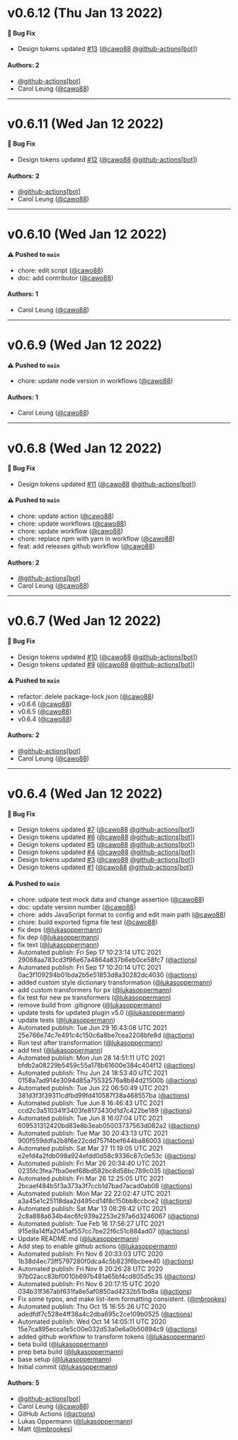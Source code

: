 # v0.6.12 (Thu Jan 13 2022)

#### 🐛 Bug Fix

- Design tokens updated [#13](https://github.com/cawo88/design-token-transformer/pull/13) ([@cawo88](https://github.com/cawo88) [@github-actions[bot]](https://github.com/github-actions[bot]))

#### Authors: 2

- [@github-actions[bot]](https://github.com/github-actions[bot])
- Carol Leung ([@cawo88](https://github.com/cawo88))

---

# v0.6.11 (Wed Jan 12 2022)

#### 🐛 Bug Fix

- Design tokens updated [#12](https://github.com/cawo88/design-token-transformer/pull/12) ([@cawo88](https://github.com/cawo88) [@github-actions[bot]](https://github.com/github-actions[bot]))

#### Authors: 2

- [@github-actions[bot]](https://github.com/github-actions[bot])
- Carol Leung ([@cawo88](https://github.com/cawo88))

---

# v0.6.10 (Wed Jan 12 2022)

#### ⚠️ Pushed to `main`

- chore: edit script ([@cawo88](https://github.com/cawo88))
- doc: add contributor ([@cawo88](https://github.com/cawo88))

#### Authors: 1

- Carol Leung ([@cawo88](https://github.com/cawo88))

---

# v0.6.9 (Wed Jan 12 2022)

#### ⚠️ Pushed to `main`

- chore: update node version in workflows ([@cawo88](https://github.com/cawo88))

#### Authors: 1

- Carol Leung ([@cawo88](https://github.com/cawo88))

---

# v0.6.8 (Wed Jan 12 2022)

#### 🐛 Bug Fix

- Design tokens updated [#11](https://github.com/cawo88/design-token-transformer/pull/11) ([@cawo88](https://github.com/cawo88) [@github-actions[bot]](https://github.com/github-actions[bot]))

#### ⚠️ Pushed to `main`

- chore: update action ([@cawo88](https://github.com/cawo88))
- chore: update workflows ([@cawo88](https://github.com/cawo88))
- chore: update workflow ([@cawo88](https://github.com/cawo88))
- chore: replace npm with yarn in workflow ([@cawo88](https://github.com/cawo88))
- feat: add releases github workflow ([@cawo88](https://github.com/cawo88))

#### Authors: 2

- [@github-actions[bot]](https://github.com/github-actions[bot])
- Carol Leung ([@cawo88](https://github.com/cawo88))

---

# v0.6.7 (Wed Jan 12 2022)

#### 🐛 Bug Fix

- Design tokens updated [#10](https://github.com/cawo88/design-token-transformer/pull/10) ([@cawo88](https://github.com/cawo88) [@github-actions[bot]](https://github.com/github-actions[bot]))
- Design tokens updated [#9](https://github.com/cawo88/design-token-transformer/pull/9) ([@cawo88](https://github.com/cawo88) [@github-actions[bot]](https://github.com/github-actions[bot]))

#### ⚠️ Pushed to `main`

- refactor: delele package-lock.json ([@cawo88](https://github.com/cawo88))
- v0.6.6 ([@cawo88](https://github.com/cawo88))
- v0.6.5 ([@cawo88](https://github.com/cawo88))
- v0.6.4 ([@cawo88](https://github.com/cawo88))

#### Authors: 2

- [@github-actions[bot]](https://github.com/github-actions[bot])
- Carol Leung ([@cawo88](https://github.com/cawo88))

---

# v0.6.4 (Wed Jan 12 2022)

#### 🐛 Bug Fix

- Design tokens updated [#7](https://github.com/cawo88/design-token-transformer/pull/7) ([@cawo88](https://github.com/cawo88) [@github-actions[bot]](https://github.com/github-actions[bot]))
- Design tokens updated [#6](https://github.com/cawo88/design-token-transformer/pull/6) ([@cawo88](https://github.com/cawo88) [@github-actions[bot]](https://github.com/github-actions[bot]))
- Design tokens updated [#5](https://github.com/cawo88/design-token-transformer/pull/5) ([@cawo88](https://github.com/cawo88) [@github-actions[bot]](https://github.com/github-actions[bot]))
- Design tokens updated [#4](https://github.com/cawo88/design-token-transformer/pull/4) ([@cawo88](https://github.com/cawo88) [@github-actions[bot]](https://github.com/github-actions[bot]))
- Design tokens updated [#3](https://github.com/cawo88/design-token-transformer/pull/3) ([@cawo88](https://github.com/cawo88) [@github-actions[bot]](https://github.com/github-actions[bot]))
- Design tokens updated [#1](https://github.com/cawo88/design-token-transformer/pull/1) ([@cawo88](https://github.com/cawo88) [@github-actions[bot]](https://github.com/github-actions[bot]))

#### ⚠️ Pushed to `main`

- chore: udpate test mock data and change assertion ([@cawo88](https://github.com/cawo88))
- doc: update version number ([@cawo88](https://github.com/cawo88))
- chore: adds JavaScript format to config and edit main path ([@cawo88](https://github.com/cawo88))
- chore: build exported figma file test ([@cawo88](https://github.com/cawo88))
- fix deps ([@lukasoppermann](https://github.com/lukasoppermann))
- fix dep ([@lukasoppermann](https://github.com/lukasoppermann))
- fix text ([@lukasoppermann](https://github.com/lukasoppermann))
- Automated publish: Fri Sep 17 10:23:14 UTC 2021 29068aa783cd3f96e67a4864a837b6eb0ce58fc7 ([@actions](https://github.com/actions))
- Automated publish: Fri Sep 17 10:20:14 UTC 2021 0ac3f109294b01bda2b5e51853d8a30282dc4030 ([@actions](https://github.com/actions))
- added custom style dictionary transformation ([@lukasoppermann](https://github.com/lukasoppermann))
- add custom transformers for px ([@lukasoppermann](https://github.com/lukasoppermann))
- fix test for new px transformers ([@lukasoppermann](https://github.com/lukasoppermann))
- remove build from .gitignore ([@lukasoppermann](https://github.com/lukasoppermann))
- update tests for updated plugin v5.0 ([@lukasoppermann](https://github.com/lukasoppermann))
- update tests ([@lukasoppermann](https://github.com/lukasoppermann))
- Automated publish: Tue Jun 29 16:43:08 UTC 2021 25e766e74c7e491c4c150c6a8be7cea2208bfe8d ([@actions](https://github.com/actions))
- Run test after transformation ([@lukasoppermann](https://github.com/lukasoppermann))
- add test ([@lukasoppermann](https://github.com/lukasoppermann))
- Automated publish: Mon Jun 28 14:51:11 UTC 2021 bfdb2a08229b5459c55a178b61600e384c404f12 ([@actions](https://github.com/actions))
- Automated publish: Thu Jun 24 18:53:40 UTC 2021 0158a7ad914e3094d85a75532576a8b84d21500b ([@actions](https://github.com/actions))
- Automated publish: Tue Jun 22 06:50:49 UTC 2021 381d3f3f39311cdfbd99fd410587f38a468557ba ([@actions](https://github.com/actions))
- Automated publish: Tue Jun 8 16:46:43 UTC 2021 ccd2c3a510341f3403fe8173430d1d7c422be189 ([@actions](https://github.com/actions))
- Automated publish: Tue Jun 8 16:07:04 UTC 2021 609531312420bd83e8b3eab05003737563d082a2 ([@actions](https://github.com/actions))
- Automated publish: Tue Mar 30 20:43:13 UTC 2021 900f559ddfa2b8f6e22cdd757f4bef644ba86003 ([@actions](https://github.com/actions))
- Automated publish: Sat Mar 27 11:19:05 UTC 2021 e2efd4a2fdb098a924efdd0d58c9336c87c0e53c ([@actions](https://github.com/actions))
- Automated publish: Fri Mar 26 20:34:40 UTC 2021 0235fc3fea7fba0eef68bd582bc8d58bc789c035 ([@actions](https://github.com/actions))
- Automated publish: Fri Mar 26 12:25:05 UTC 2021 2bcaef484b5f3a373a3f7ccb1d7bad7acad0ab08 ([@actions](https://github.com/actions))
- Automated publish: Mon Mar 22 22:02:47 UTC 2021 a3a45e1c25118daa2d495cd14f8c150bb8ccbce2 ([@actions](https://github.com/actions))
- Automated publish: Sat Mar 13 08:26:42 UTC 2021 2c8a888a634b4ec6fc939a2253e297a6d3246067 ([@actions](https://github.com/actions))
- Automated publish: Tue Feb 16 17:56:27 UTC 2021 915e9a14ffa2045af557cc7be22f6c51c884ad07 ([@actions](https://github.com/actions))
- Update README.md ([@lukasoppermann](https://github.com/lukasoppermann))
- Add step to enable github actions ([@lukasoppermann](https://github.com/lukasoppermann))
- Automated publish: Fri Nov 6 20:33:03 UTC 2020 1b38d4ec73ff5797280f0dca4c5b823f6bcbee40 ([@actions](https://github.com/actions))
- Automated publish: Fri Nov 6 20:26:28 UTC 2020 97b02acc83bf0010b697b481a65bf4cd805d5c35 ([@actions](https://github.com/actions))
- Automated publish: Fri Nov 6 20:17:15 UTC 2020 034b31f367abf631fa8e5af0850ad4232b51bd8a ([@actions](https://github.com/actions))
- Fix some typos, and make list-item formatting consistent. ([@mbrookes](https://github.com/mbrookes))
- Automated publish: Thu Oct 15 16:55:26 UTC 2020 adedfdf7c528e4ff38a4c2dba695c2ce109b0525 ([@actions](https://github.com/actions))
- Automated publish: Wed Oct 14 14:05:11 UTC 2020 15e7ca895ecca1e5c00e032d53a0e6a0b50894c9 ([@actions](https://github.com/actions))
- added github workflow to transform tokens ([@lukasoppermann](https://github.com/lukasoppermann))
- beta build ([@lukasoppermann](https://github.com/lukasoppermann))
- prep beta build ([@lukasoppermann](https://github.com/lukasoppermann))
- base setup ([@lukasoppermann](https://github.com/lukasoppermann))
- Initial commit ([@lukasoppermann](https://github.com/lukasoppermann))

#### Authors: 5

- [@github-actions[bot]](https://github.com/github-actions[bot])
- Carol Leung ([@cawo88](https://github.com/cawo88))
- GitHub Actions ([@actions](https://github.com/actions))
- Lukas Oppermann ([@lukasoppermann](https://github.com/lukasoppermann))
- Matt ([@mbrookes](https://github.com/mbrookes))
